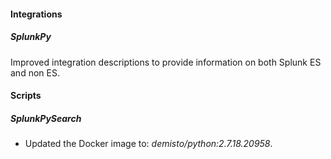 
#### Integrations
##### SplunkPy
Improved integration descriptions to provide information on both Splunk ES and non ES.
#### Scripts
##### SplunkPySearch
- Updated the Docker image to: *demisto/python:2.7.18.20958*.
